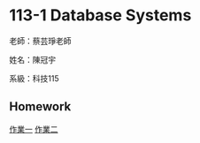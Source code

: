 # 113-1 Database Systems

老師：蔡芸琤老師

姓名：陳冠宇

系級：科技115
## Homework

[作業一](https://github.com/guanyu1127/guan/tree/main/HW_1)
[作業二](https://github.com/guanyu1127/guan/tree/main/Hw_2)
